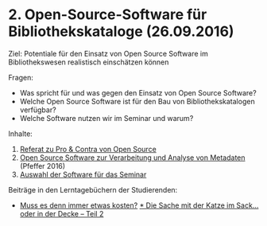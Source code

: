 # 2. Open-Source-Software für Bibliothekskataloge (26.09.2016)

Ziel: Potentiale für den Einsatz von Open Source Software im Bibliothekswesen realistisch einschätzen können

Fragen:
* Was spricht für und was gegen den Einsatz von Open Source Software?
* Welche Open Source Software ist für den Bau von Bibliothekskatalogen verfügbar?
* Welche Software nutzen wir im Seminar und warum?

Inhalte:
1. [Referat zu Pro & Contra von Open Source](https://felixlohmeier.gitbooks.io/seminar-wir-bauen-uns-einen-bibliothekskatalog/content/02_1_referat_zu_pro_&_contra_von_open_source.html)
2. [Open Source Software zur Verarbeitung und Analyse von Metadaten](https://felixlohmeier.gitbooks.io/seminar-wir-bauen-uns-einen-bibliothekskatalog/content/02_2_open_source_software_zur_verarbeitung_und_analyse_.html) (Pfeffer 2016)
3. [Auswahl der Software für das Seminar](https://felixlohmeier.gitbooks.io/seminar-wir-bauen-uns-einen-bibliothekskatalog/content/02_3_auswahl_der_software_fuer_das_seminar.html)

Beiträge in den Lerntagebüchern der Studierenden:
* [Muss es denn immer etwas kosten?](https://dennislerntnichtaus.wordpress.com/2016/09/27/muss-es-denn-immer-etwas-kosten/)
[* Die Sache mit der Katze im Sack… oder in der Decke – Teil 2](https://jgoouh.wordpress.com/2016/10/16/die-sache-mit-der-katze-im-sack-oder-in-der-decke-teil-2-achtung-dieser-beitrag-beinhaltet-echten-cat-content/)
